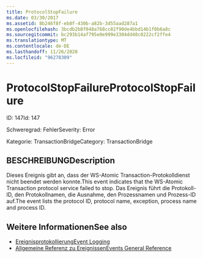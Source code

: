 ```yaml
---
title: ProtocolStopFailure
ms.date: 03/30/2017
ms.assetid: 8b246f8f-eb0f-430b-a82b-3d55aad287a1
ms.openlocfilehash: 3bcdb2b8f048a768cc82f90de4bbd14b1f0b6a8c
ms.sourcegitcommit: bc293b14af795e0e999e3304dd40c0222cf2ffe4
ms.translationtype: MT
ms.contentlocale: de-DE
ms.lasthandoff: 11/26/2020
ms.locfileid: "96278309"
---
```

# <a name="protocolstopfailure"></a><span data-ttu-id="c062a-102">ProtocolStopFailure</span><span class="sxs-lookup"><span data-stu-id="c062a-102">ProtocolStopFailure</span></span>

<span data-ttu-id="c062a-103">ID: 147</span><span class="sxs-lookup"><span data-stu-id="c062a-103">Id: 147</span></span>  
  
 <span data-ttu-id="c062a-104">Schweregrad: Fehler</span><span class="sxs-lookup"><span data-stu-id="c062a-104">Severity: Error</span></span>  
  
 <span data-ttu-id="c062a-105">Kategorie: TransactionBridge</span><span class="sxs-lookup"><span data-stu-id="c062a-105">Category: TransactionBridge</span></span>  
  
## <a name="description"></a><span data-ttu-id="c062a-106">BESCHREIBUNG</span><span class="sxs-lookup"><span data-stu-id="c062a-106">Description</span></span>  

 <span data-ttu-id="c062a-107">Dieses Ereignis gibt an, dass der WS-Atomic Transaction-Protokolldienst nicht beendet werden konnte.</span><span class="sxs-lookup"><span data-stu-id="c062a-107">This event indicates that the WS-Atomic Transaction protocol service failed to stop.</span></span> <span data-ttu-id="c062a-108">Das Ereignis führt die Protokoll-ID, den Protokollnamen, die Ausnahme, den Prozessnamen und Prozess-ID auf.</span><span class="sxs-lookup"><span data-stu-id="c062a-108">The event lists the protocol ID, protocol name, exception, process name and process ID.</span></span>  
  
## <a name="see-also"></a><span data-ttu-id="c062a-109">Weitere Informationen</span><span class="sxs-lookup"><span data-stu-id="c062a-109">See also</span></span>

- [<span data-ttu-id="c062a-110">Ereignisprotokollierung</span><span class="sxs-lookup"><span data-stu-id="c062a-110">Event Logging</span></span>](index.md)
- [<span data-ttu-id="c062a-111">Allgemeine Referenz zu Ereignissen</span><span class="sxs-lookup"><span data-stu-id="c062a-111">Events General Reference</span></span>](events-general-reference.md)

